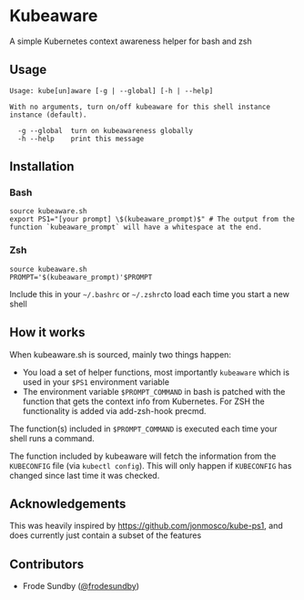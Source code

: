 # Kubeaware

A simple Kubernetes context awareness helper for bash and zsh

## Usage
```
Usage: kube[un]aware [-g | --global] [-h | --help]

With no arguments, turn on/off kubeaware for this shell instance instance (default).

  -g --global  turn on kubeawareness globally
  -h --help    print this message
```

## Installation
### Bash
```
source kubeaware.sh
export PS1="[your prompt] \$(kubeaware_prompt)$" # The output from the function `kubeaware_prompt` will have a whitespace at the end.
```
### Zsh
```
source kubeaware.sh
PROMPT='$(kubeaware_prompt)'$PROMPT
```


Include this in your `~/.bashrc` or `~/.zshrc`to load each time you start a new shell

## How it works

When kubeaware.sh is sourced, mainly two things happen:
- You load a set of helper functions, most importantly `kubeaware` which is used in your `$PS1` environment variable
- The environment variable `$PROMPT_COMMAND` in bash is patched with the function that gets the context info from Kubernetes. For ZSH the functionality is added via add-zsh-hook precmd.

The function(s) included in `$PROMPT_COMMAND` is executed each time your shell runs a command.

The function included by kubeaware will fetch the information from the `KUBECONFIG` file (via `kubectl config`). This will only happen if `KUBECONFIG` has changed since last time it was checked.

## Acknowledgements

This was heavily inspired by https://github.com/jonmosco/kube-ps1, and does currently just contain a subset of the features

## Contributors
- Frode Sundby ([@frodesundby](https://github.com/frodesundby))
